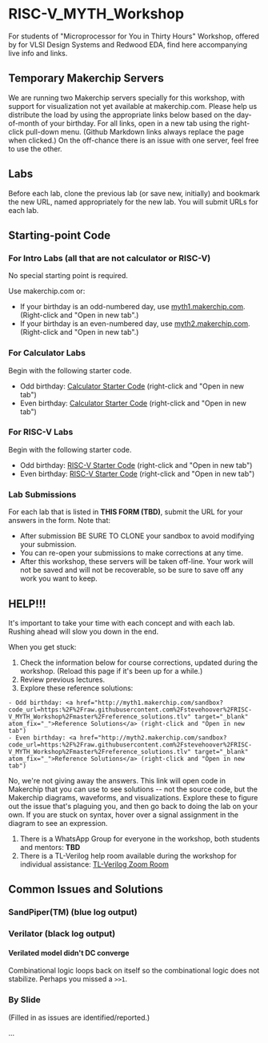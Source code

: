 # RISC-V_MYTH_Workshop

For students of "Microprocessor for You in Thirty Hours" Workshop, offered by for VLSI Design Systems and Redwood EDA, find here accompanying live info and links.

## Temporary Makerchip Servers

We are running two Makerchip servers specially for this workshop, with support for visualization not yet available at makerchip.com. Please help us distribute the load by using the appropriate links below based on the day-of-month of your birthday. For all links, open in a new tab using the right-click pull-down menu. (Github Markdown links always replace the page when clicked.) On the off-chance there is an issue with one server, feel free to use the other.

## Labs

Before each lab, clone the previous lab (or save new, initially) and bookmark the new URL, named appropriately for the new lab. You will submit URLs for each lab.

## Starting-point Code

### For Intro Labs (all that are not calculator or RISC-V)

No special starting point is required.

Use makerchip.com or:

  - If your birthday is an odd-numbered day, use [myth1.makerchip.com](http://myth1.makerchip.com). (Right-click and "Open in new tab".)
  - If your birthday is an even-numbered day, use [myth2.makerchip.com](http://myth2.makerchip.com). (Right-click and "Open in new tab".)


### For Calculator Labs

Begin with the following starter code.

  - Odd birthday: <a href="http://myth1.makerchip.com/sandbox?code_url=https:%2F%2Fraw.githubusercontent.com%2Fstevehoover%2FRISC-V_MYTH_Workshop%2Fmaster%2Fcalculator_shell.tlv" target="_blank" atom_fix="_">Calculator Starter Code</a> (right-click and "Open in new tab")
  - Even birthday: <a href="http://myth2.makerchip.com/sandbox?code_url=https:%2F%2Fraw.githubusercontent.com%2Fstevehoover%2FRISC-V_MYTH_Workshop%2Fmaster%2Fcalculator_shell.tlv" target="_blank" atom_fix="_">Calculator Starter Code</a> (right-click and "Open in new tab")

### For RISC-V Labs

Begin with the following starter code.

  - Odd birthday: <a href="http://myth1.makerchip.com/sandbox?code_url=https:%2F%2Fraw.githubusercontent.com%2Fstevehoover%2FRISC-V_MYTH_Workshop%2Fmaster%2Frisc-v_shell.tlv" target="_blank" atom_fix="_">RISC-V Starter Code</a> (right-click and "Open in new tab")
  - Even birthday: <a href="http://myth2.makerchip.com/sandbox?code_url=https:%2F%2Fraw.githubusercontent.com%2Fstevehoover%2FRISC-V_MYTH_Workshop%2Fmaster%2Frisc-v_shell.tlv" target="_blank" atom_fix="_">RISC-V Starter Code</a> (right-click and "Open in new tab")

### Lab Submissions

For each lab that is listed in **THIS FORM (TBD)**, submit the URL for your answers in the form. Note that:

 - After submission BE SURE TO CLONE your sandbox to avoid modifying your submission.
 - You can re-open your submissions to make corrections at any time.
 - After this workshop, these servers will be taken off-line. Your work will not be saved and will not be recoverable, so be sure to save off any work you want to keep.

## HELP!!!

It's important to take your time with each concept and with each lab. Rushing ahead will slow you down in the end.

When you get stuck:

  1. Check the information below for course corrections, updated during the workshop. (Reload this page if it's been up for a while.)
  1. Review previous lectures.
  1. Explore these reference solutions:
  
    - Odd birthday: <a href="http://myth1.makerchip.com/sandbox?code_url=https:%2F%2Fraw.githubusercontent.com%2Fstevehoover%2FRISC-V_MYTH_Workshop%2Fmaster%2Freference_solutions.tlv" target="_blank" atom_fix="_">Reference Solutions</a> (right-click and "Open in new tab")
    - Even birthday: <a href="http://myth2.makerchip.com/sandbox?code_url=https:%2F%2Fraw.githubusercontent.com%2Fstevehoover%2FRISC-V_MYTH_Workshop%2Fmaster%2Freference_solutions.tlv" target="_blank" atom_fix="_">Reference Solutions</a> (right-click and "Open in new tab")
  
  No, we're not giving away the answers. This link will open code in Makerchip that you can use to see solutions -- not the source code, but the Makerchip diagrams, waveforms, and visualizations. Explore these to figure out the issue that's plaguing you, and then go back to doing the lab on your own. If you are stuck on syntax, hover over a signal assignment in the diagram to see an expression.
  1. There is a WhatsApp Group for everyone in the workshop, both students and mentors: **TBD**
  1. There is a TL-Verilog help room available during the workshop for individual assistance: <a href="https://www.google.com/url?q=https://us02web.zoom.us/j/4218739141&sa=D&source=calendar&ust=1595603520903000&usg=AOvVaw1ndmQzaikr7nHGZKKa5-PI" target="_blank" atom_fix="_">TL-Verilog Zoom Room</a>

## Common Issues and Solutions

### SandPiper(TM) (blue log output)

### Verilator (black log output)

#### Verilated model didn't DC converge

Combinational logic loops back on itself so the combinational logic does not stabilize. Perhaps you missed a `>>1`.

### By Slide

(Filled in as issues are identified/reported.)

...

